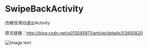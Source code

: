 # SwipeBackActivity
仿微信滑动退出Activity

原文链接：http://blog.csdn.net/u013045971/article/details/53900820

![Image text](https://github.com/gumingwei/SwipeBackActivity/blob/master/app/02.gif)

